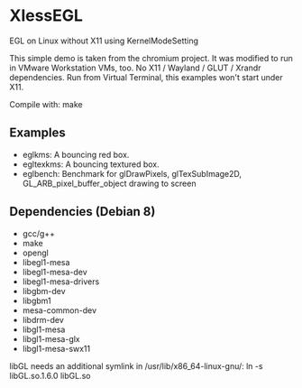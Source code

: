 XlessEGL
========

EGL on Linux without X11 using KernelModeSetting

This simple demo is taken from the chromium project. It was modified to run in VMware Workstation VMs, too.
No X11 / Wayland / GLUT / Xrandr dependencies.
Run from Virtual Terminal, this examples won't start under X11.

Compile with: 
   make

Examples
--------
- eglkms: A bouncing red box.
- egltexkms: A bouncing textured box.
- eglbench: Benchmark for glDrawPixels, glTexSubImage2D, GL_ARB_pixel_buffer_object drawing to screen

Dependencies (Debian 8)
-----------------------
- gcc/g++
- make
- opengl
- libegl1-mesa
- libegl1-mesa-dev
- libegl1-mesa-drivers
- libgbm-dev
- libgbm1
- mesa-common-dev
- libdrm-dev
- libgl1-mesa
- libgl1-mesa-glx
- libgl1-mesa-swx11

libGL needs an additional symlink in /usr/lib/x86_64-linux-gnu/: ln -s libGL.so.1.6.0 libGL.so
